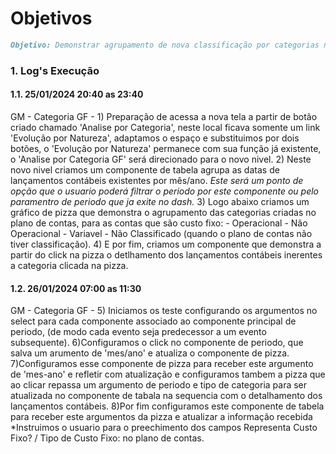 # Objetivos
```markdown
Objetivo: Demonstrar agrupamento de nova classificação por categorias no gasto fixo.
```

### 1. Log's Execução

#### 1.1. 25/01/2024 20:40 as 23:40

GM - Categoria GF - 1) Preparação de acessa a nova tela a partir de botão criado chamado 'Analise por Categoria', neste local ficava somente um link 'Evolução por Natureza', adaptamos o espaço e substituimos por dois botões, o 'Evolução por Natureza' permanece com sua função já existente, o 'Analise por Categoria GF' será direcionado para o novo nivel. 2) Neste novo nivel criamos um componente de tabela agrupa as datas de lançamentos contábeis existentes por mês/ano. *Este será um ponto de opção que o usuario poderá filtrar o periodo por este componente ou pelo paramentro de periodo que ja exite no dash.* 3) Logo abaixo criamos um gráfico de pizza que demonstra o agrupamento das categorias criadas no plano de contas, para as contas que são custo fixo: - Operacional - Não Operacional - Variavel - Não Classificado (quando o plano de contas não tiver classificação). 4) E por fim, criamos um componente que demonstra a partir do click na pizza o detlhamento dos lançamentos contábeis inerentes a categoria clicada na pizza.

#### 1.2. 26/01/2024 07:00 as 11:30

GM - Categoria GF - 5) Iniciamos os teste configurando os argumentos no select para cada componente associado ao componente principal de periodo, (de modo cada evento seja predecessor a um evento subsequente). 6)Configuramos o click no componente de periodo, que salva um arumento de 'mes/ano' e atualiza o componente de pizza. 7)Configuramos esse componente de pizza para receber este argumento de 'mes-ano' e refletir com atualização e configuramos tambem a pizza que ao clicar repassa um argumento de periodo e tipo de categoria para ser atualizada no componente de tabala na sequencia com o detalhamento dos lançamentos contábeis. 8)Por fim configuramos este componente de tabela para receber este argumentos da pizza e atualizar a informação recebida *Instruimos o usuario para o preechimento dos campos Representa Custo Fixo? / Tipo de Custo Fixo: no plano de contas.
